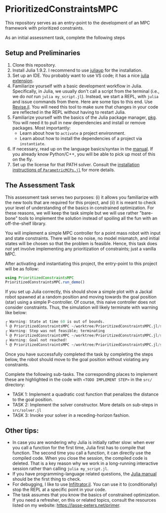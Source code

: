# PrioritizedConstraintsMPC

This repository serves as an entry-point to the development of an MPC framework with prioritized constraints.

As an initial assessment task, complete the following steps

## Setup and Preliminaries

1. Clone this repository.
2. Install Julia 1.9.2. I recommend to use [juliaup](https://github.com/JuliaLang/juliaup) for the installation.
3. Set up an IDE. You probably want to use VS code; it has a nice [julia extension](https://www.julia-vscode.org/).
4. Familiarize yourself with a basic development workflow in Julia. Specifically, in Julia, we usually don't call a script from the terminal (i.e., we do *not* run `julia my_script.jl`). Instead, we start a REPL, with `julia` and issue commands from there. Here are some tips to this end. Use [Revise.jl](https://timholy.github.io/Revise.jl/stable/). You will need this tool to make sure that changes in your code are reflected in the REPL without having to restart Julia.
5. Familiarize yourself with the basics of the Julia package manager, [pkg](https://docs.julialang.org/en/v1/stdlib/Pkg/). You will need it to pull in new dependencies and install or remove packages. Most importantly:
    - Learn about how to `activate` a project environment.
    - Learn about how to install the dependencies of a project via `instantiate`.
6. If necessary, read up on the language basics/syntax in the [manual](https://docs.julialang.org/en/v1/manual/getting-started/). If you already know Python/C++, you will be able to pick up most of this on the fly.
7. Set up the license for that PATH solver. Consult the [installation instructions of `ParametricMCPs.jl`](https://github.com/lassepe/parametricmcps.jl#installation) for more details.

## The Assessment Task

This assessment task serves two purposes: (i) it allows you familiarize with the new tools that are required for this project, and (ii) it is meant to check your level of understanding of the basics in constrained optimization.
For these reasons, we will keep the task simple but we will use rather "bare-bone" tools to implement the solution instead of spoiling all the fun with an off-the-shelf library.

You will implement a simple MPC controller for a point mass robot with input and state constraints. There will be no noise, no model mismatch, and initial states will be chosen so that the problem is feasible. Hence, this task does *not* yet involve implementing any prioritization of constraints; just a vanilla MPC.

After activating and instantiating this project, the entry-point to this project will be as follow:

```julia
using PrioritizedConstraintsMPC
PrioritizedConstraintsMPC.run_demo()
```

If you set up Julia correctly, this should show a simple plot with a Jackal robot spawned at a
random position and moving towards the goal position (star) using a simple P-controller. Of course,
this naive controller does not consider constraints. Thus, the simulation will likely terminate
with warning like below:

```Julia
┌ Warning: State at time 60 is out of bounds.
└ @ PrioritizedConstraintsMPC ~/worktree/PrioritizedConstraintsMPC.jl/src/validation.jl:46
┌ Warning: Step was not feasible; terminating
└ @ PrioritizedConstraintsMPC ~/worktree/PrioritizedConstraintsMPC.jl/src/visualization.jl:42
┌ Warning: Goal not reached!
└ @ PrioritizedConstraintsMPC ~/worktree/PrioritizedConstraintsMPC.jl/src/visualization.jl:53
```

Once you have successfully completed the task by completing the steps below, the robot should move
to the goal position without violating any constraints.

Complete the following sub-tasks. The corresponding places to implement these are highlighted in the code with `<TODO IMPLEMENT STEP>` in the `src/` directory:

- TASK 1: Implement a quadratic cost function that penalizes the distance to the goal position.
- TASK 2: Implement the solver constructor. More details on sub-steps in `src/solver.jl`
- TASK 3: Invoke your solver in a receding-horizon fashion.

## Other tips:

- In case you are wondering why Julia is initially rather slow: when ever you call a function for
the first time, Julia first has to compile that function. The second time you call a function, it
can directly use the compiled code. When you close the session, the compiled code is deleted. That
is a key reason why we work in a long-running interactive session rather than calling `julia
my_script.jl`.
- If you have programming-language related questions, the [Julia
manual](https://docs.julialang.org/en/v1/) should be the first thing to check.
- For debugging, I like to use [Infiltrator.jl](https://github.com/JuliaDebug/Infiltrator.jl). You
can use it to (conditionally) stop the REPL at a specific point in your code.
- The task assumes that you know the basics of constrained optimization. If you need a refresher, on
  this or related topics, consult the resources listed on my website: https://lasse-peters.net/primer.

